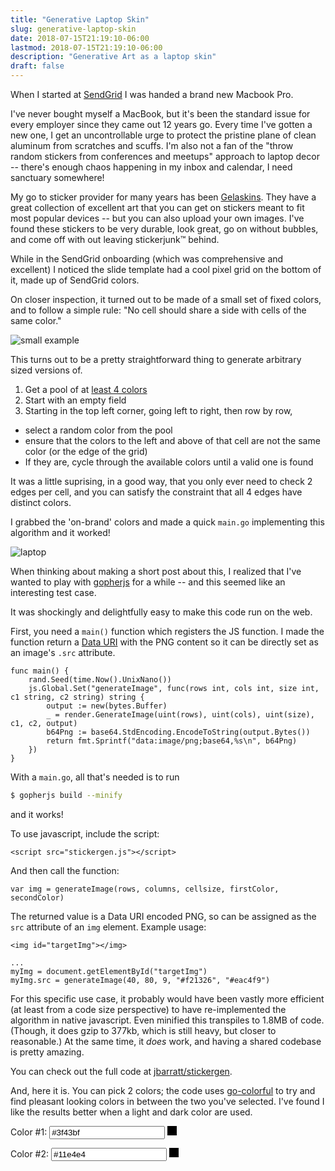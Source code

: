 ```yaml
---
title: "Generative Laptop Skin"
slug: generative-laptop-skin
date: 2018-07-15T21:19:10-06:00
lastmod: 2018-07-15T21:19:10-06:00
description: "Generative Art as a laptop skin"
draft: false
---
```


When I started at [SendGrid](http://sendgrid.com) I was handed a brand new Macbook Pro.

I've never bought myself a MacBook, but it's been the standard issue for every employer since they came out 12 years go. Every time I've gotten a new one, I get an uncontrollable urge to protect the pristine plane of clean aluminum from scratches and scuffs. I'm also not a fan of the "throw random stickers from conferences and meetups" approach to laptop decor -- there's enough chaos happening in my inbox and calendar, I need sanctuary somewhere!

My go to sticker provider for many years has been [Gelaskins](https://www.gelaskins.com/). They have a great collection of excellent art that you can get on stickers meant to fit most popular devices -- but you can also upload your own images. I've found these stickers to be very durable, look great, go on without bubbles, and come off with out leaving stickerjunk™ behind.

While in the SendGrid onboarding (which was comprehensive and excellent) I noticed the slide template had a cool pixel grid on the bottom of it, made up of SendGrid colors.

On closer inspection, it turned out to be made of a small set of fixed colors, and to follow a simple rule: "No cell should share a side with cells of the same color."

![small example](/generative/3_by_5.png#center)

This turns out to be a pretty straightforward thing to generate arbitrary sized versions of.

1. Get a pool of at [least 4 colors](https://en.wikipedia.org/wiki/Four_color_theorem)
2. Start with an empty field
3. Starting in the top left corner, going left to right, then row by row,
  * select a random color from the pool
  * ensure that the colors to the left and above of that cell are not the same color (or the edge of the grid)
  * If they are, cycle through the available colors until a valid one is found

It was a little suprising, in a good way, that you only ever need to check 2 edges per cell, and you can satisfy the constraint that all 4 edges have distinct colors.

I grabbed the 'on-brand' colors and made a quick `main.go` implementing this algorithm and it worked!

![laptop](/generative/laptop.jpg#center)

When thinking about making a short post about this, I realized that I've wanted to play with [gopherjs](https://github.com/gopherjs/gopherjs) for a while -- and this seemed like an interesting test case.

It was shockingly and delightfully easy to make this code run on the web.

First, you need a `main()` function which registers the JS function. I made the function return a [Data URI](https://en.wikipedia.org/wiki/Data_URI_scheme) with the PNG content so it can be directly set as an image's `.src` attribute.

```golang
func main() {
	rand.Seed(time.Now().UnixNano())
	js.Global.Set("generateImage", func(rows int, cols int, size int, c1 string, c2 string) string {
		output := new(bytes.Buffer)
		_ = render.GenerateImage(uint(rows), uint(cols), uint(size), c1, c2, output)
		b64Png := base64.StdEncoding.EncodeToString(output.Bytes())
		return fmt.Sprintf("data:image/png;base64,%s\n", b64Png)
	})
}
```

With a `main.go`, all that's needed is to run

```bash
$ gopherjs build --minify
```

and it works!

To use javascript, include the script:

```
<script src="stickergen.js"></script>
```

And then call the function:

```
var img = generateImage(rows, columns, cellsize, firstColor, secondColor)
```

The returned value is a Data URI encoded PNG, so can be assigned as the `src` attribute of an `img` element. Example usage:

```
<img id="targetImg"></img>

...
myImg = document.getElementById("targetImg")
myImg.src = generateImage(40, 80, 9, "#f21326", "#eac4f9")
```

For this specific use case, it probably would have been vastly more efficient (at least from a code size perspective) to have re-implemented the algorithm in native javascript. Even minified this transpiles to 1.8MB of code. (Though, it does gzip to 377kb, which is still heavy, but closer to reasonable.) At the same time, it *does* work, and having a shared codebase is pretty amazing.

You can check out the full code at [jbarratt/stickergen](https://github.com/jbarratt/stickergen).

And, here it is. You can pick 2 colors; the code uses [go-colorful](github.com/lucasb-eyer/go-colorful) to try and find pleasant looking colors in between the two you've selected. I've found I like the results better when a light and dark color are used.

<p>
  <span>Color #1:</span>
  <input type="text" id="color1" class="colorPicker" value="#3f43bf">
  <svg id="d1" style="display:inline;" height="15" width="15">
    <rect x="0" y="0" width="15" height="15"/>
  </svg>
</p>
<p>
  <span>Color #2:</span>
  <input type="text" id="color2" class="colorPicker" value="#11e4e4">
  <svg id="d2" style="display:inline;" height="15" width="15">
    <rect x="0" y="0" width="15" height="15"/>
  </svg>
</p>
<style>
  img.imgCenter {
    margin: 0.7rem auto;
    max-width: 90%;
  }
</style>
<img src="#" id="genImg" style="display:none" class="imgCenter"></img>
<link href="/generative/color-picker.min.css" rel="stylesheet">
<script src="/generative/stickergen.js"></script>
<script src="/generative/color-picker.min.js"></script>

<script>
  var c1 = document.getElementById("color1")
  var c2 = document.getElementById("color2")
  var d1 = document.getElementById("d1")
  var d2 = document.getElementById("d2")
  var gImg = document.getElementById("genImg")
  var hexRe = /(^#[0-9A-F]{6}$)|(^#[0-9A-F]{3}$)/i
  function updateImage() {
    // only proceed if the cells have valid colors
    if (!(hexRe.test(c1.value) && hexRe.test(c2.value))) {
      return
    }
    d1.setAttribute("fill", c1.value);
    d2.setAttribute("fill", c2.value);
    gImg.src = generateImage(40, 80, 9, c1.value, c2.value)
    gImg.style = "display:block"
  }

  var target = document.querySelectorAll('input.colorPicker');
  // set hooks for each target element
  for (var i = 0, len = target.length; i < len; ++i) {
      (new CP(target[i])).on("change", function(color) {
          var newVal = '#' + color;
          if (this.target.value === newVal) {
            return
          }
          this.target.value = newVal
          updateImage()
        });
  }
  c1.addEventListener('change', function() { updateImage() })
  c2.addEventListener('change', function() { updateImage() })

  updateImage()
</script>
